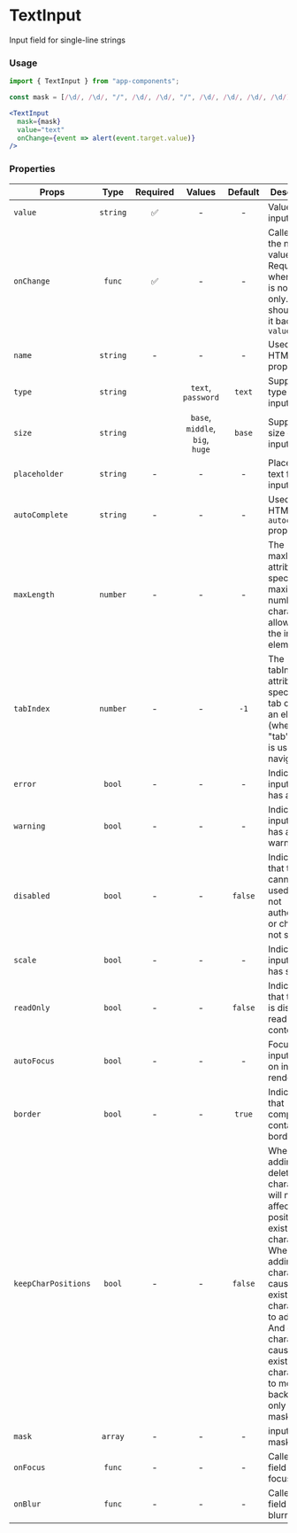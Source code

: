 # TextInput

Input field for single-line strings

### Usage

```js
import { TextInput } from "app-components";
```

```js
const mask = [/\d/, /\d/, "/", /\d/, /\d/, "/", /\d/, /\d/, /\d/, /\d/];
```

```jsx
<TextInput
  mask={mask}
  value="text"
  onChange={event => alert(event.target.value)}
/>
```

### Properties

| Props               |   Type   | Required |             Values              | Default | Description                                                                                                                                                                                                                                                   |
| ------------------- | :------: | :------: | :-----------------------------: | :-----: | ------------------------------------------------------------------------------------------------------------------------------------------------------------------------------------------------------------------------------------------------------------- |
| `value`             | `string` |    ✅    |                -                |    -    | Value of the input                                                                                                                                                                                                                                            |
| `onChange`          |  `func`  |    ✅    |                -                |    -    | Called with the new value. Required when input is not read only. Parent should pass it back as `value`                                                                                                                                                        |
| `name`              | `string` |    -     |                -                |    -    | Used as HTML `name` property                                                                                                                                                                                                                                  |
| `type`              | `string` |          |       `text`, `password`        | `text`  | Supported type of the input fields.                                                                                                                                                                                                                           |
| `size`              | `string` |          | `base`, `middle`, `big`, `huge` | `base`  | Supported size of the input fields.                                                                                                                                                                                                                           |
| `placeholder`       | `string` |    -     |                -                |    -    | Placeholder text for the input                                                                                                                                                                                                                                |
| `autoComplete`      | `string` |    -     |                -                |    -    | Used as HTML `autocomplete` property                                                                                                                                                                                                                          |
| `maxLength`         | `number` |    -     |                -                |    -    | The maxlength attribute specifies the maximum number of characters allowed in the input element.                                                                                                                                                              |
| `tabIndex`          | `number` |    -     |                -                |  `-1`   | The tabIndex attribute specifies the tab order of an element (when the "tab" button is used for navigating).                                                                                                                                                  |
| `error`             |  `bool`  |    -     |                -                |    -    | Indicates the input field has an error                                                                                                                                                                                                                        |
| `warning`           |  `bool`  |    -     |                -                |    -    | Indicates the input field has a warning                                                                                                                                                                                                                       |
| `disabled`          |  `bool`  |    -     |                -                | `false` | Indicates that the field cannot be used (e.g not authorised, or changes not saved)                                                                                                                                                                            |
| `scale`             |  `bool`  |    -     |                -                |    -    | Indicates the input field has scale                                                                                                                                                                                                                           |
| `readOnly`          |  `bool`  |    -     |                -                | `false` | Indicates that the field is displaying read-only content                                                                                                                                                                                                      |
| `autoFocus`         |  `bool`  |    -     |                -                |    -    | Focus the input field on initial render                                                                                                                                                                                                                       |
| `border`            |  `bool`  |    -     |                -                | `true`  | Indicates that component contain border                                                                                                                                                                                                                       |
| `keepCharPositions` |  `bool`  |    -     |                -                | `false` | When true, adding or deleting characters will not affect the positions of existing characters. When false, adding characters causes existing characters to advance. And deleting characters causes existing characters to move back. Used only with mask prop |
| `mask`              | `array`  |    -     |                -                |    -    | input text mask                                                                                                                                                                                                                                               |
| `onFocus`           |  `func`  |    -     |                -                |    -    | Called when field is focused                                                                                                                                                                                                                                  |
| `onBlur`            |  `func`  |    -     |                -                |    -    | Called when field is blurred                                                                                                                                                                                                                                  |

